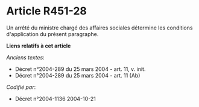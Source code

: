 # Article R451-28

Un arrêté du ministre chargé des affaires sociales détermine les conditions d'application du présent paragraphe.

**Liens relatifs à cet article**

_Anciens textes_:

  - Décret n°2004-289 du 25 mars 2004 - art. 11, v. init.
  - Décret n°2004-289 du 25 mars 2004 - art. 11 (Ab)

_Codifié par_:

  - Décret n°2004-1136 2004-10-21
